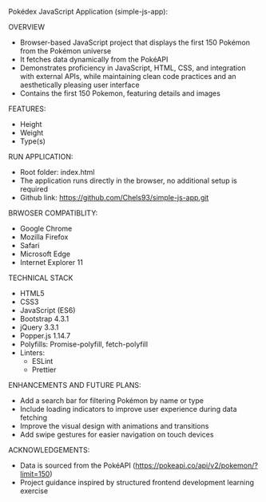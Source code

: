Pokédex JavaScript Application (simple-js-app):

OVERVIEW
- Browser-based JavaScript project that displays the first 150 Pokémon from the Pokémon universe 
- It fetches data dynamically from the PokéAPI 
- Demonstrates proficiency in JavaScript, HTML, CSS, and integration with external APIs, while maintaining clean code practices and an aesthetically pleasing user interface
- Contains the first 150 Pokemon, featuring details and images

FEATURES:
- Height
- Weight
- Type(s)

RUN APPLICATION:
- Root folder: index.html 
- The application runs directly in the browser, no additional setup is required
- Github link: https://github.com/Chels93/simple-js-app.git

BRWOSER COMPATIBLITY:
- Google Chrome
- Mozilla Firefox
- Safari
- Microsoft Edge
- Internet Explorer 11

TECHNICAL STACK
- HTML5
- CSS3
- JavaScript (ES6)
- Bootstrap 4.3.1
- jQuery 3.3.1
- Popper.js 1.14.7
- Polyfills: Promise-polyfill, fetch-polyfill
- Linters: 
    - ESLint
    - Prettier 

ENHANCEMENTS AND FUTURE PLANS:
- Add a search bar for filtering Pokémon by name or type
- Include loading indicators to improve user experience during data fetching
- Improve the visual design with animations and transitions
- Add swipe gestures for easier navigation on touch devices

ACKNOWLEDGEMENTS:
- Data is sourced from the PokéAPI (https://pokeapi.co/api/v2/pokemon/?limit=150)
- Project guidance inspired by structured frontend development learning exercise
